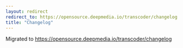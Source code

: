 ```yaml
---
layout: redirect
redirect_to: https://opensource.deepmedia.io/transcoder/changelog
title: "Changelog"
---
```


Migrated to https://opensource.deepmedia.io/transcoder/changelog